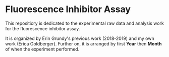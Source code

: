 # Fluorescence Inhibitor Assay

This repositiory is dedicated to the experimental raw data and analysis work for the fluorescence inhibitor assay. 

It is organized by Erin Grundy's previous work (2018-2019) and my own work (Erica Goldberger). Further on, it is arranged by first **Year** then **Month** of when the experiment performed.
 
